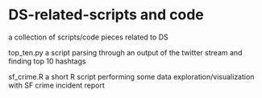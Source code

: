 # DS-related-scripts and code
a collection of scripts/code pieces related to DS

top_ten.py  a script parsing through an output of the twitter stream and finding top 10 hashtags

sf_crime.R  a short R script performing some data exploration/visualization with SF crime incident report



